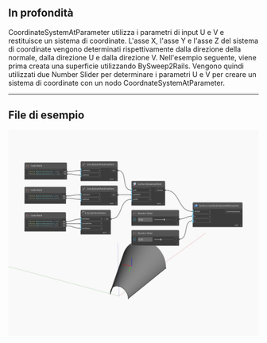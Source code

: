 ## In profondità
CoordinateSystemAtParameter utilizza i parametri di input U e V e restituisce un sistema di coordinate. L'asse X, l'asse Y e l'asse Z del sistema di coordinate vengono determinati rispettivamente dalla direzione della normale, dalla direzione U e dalla direzione V. Nell'esempio seguente, viene prima creata una superficie utilizzando BySweep2Rails. Vengono quindi utilizzati due Number Slider per determinare i parametri U e V per creare un sistema di coordinate con un nodo CoordnateSystemAtParameter.
___
## File di esempio

![CoordinateSystemAtParameter](./Autodesk.DesignScript.Geometry.Surface.CoordinateSystemAtParameter_img.jpg)

